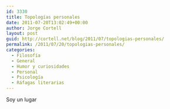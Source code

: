 ```yaml
---
id: 3330
title: Topologías personales
date: 2011-07-20T13:02:49+00:00
author: Jorge Cortell
layout: post
guid: http://cortell.net/blog/2011/07/topologias-personales/
permalink: /2011/07/20/topologias-personales/
categories:
  - Filosofí­a
  - General
  - Humor y curiosidades
  - Personal
  - Psicología
  - Ráfagas literarias
---
```

Soy un lugar